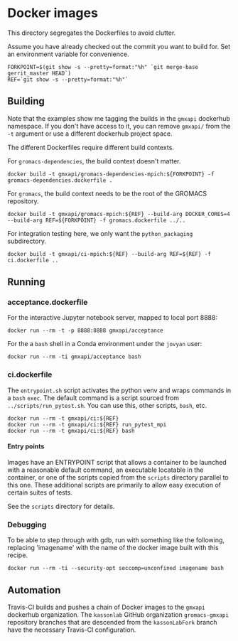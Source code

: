 # Docker images

This directory segregates the Dockerfiles to avoid clutter.

Assume you have already checked out the commit you want to build for.
Set an environment variable for convenience.

    FORKPOINT=$(git show -s --pretty=format:"%h" `git merge-base gerrit_master HEAD`)
    REF=`git show -s --pretty=format:"%h"`

## Building

Note that the examples show me tagging the builds in the `gmxapi` dockerhub namespace.
If you don't have access to it, you can remove `gmxapi/` from the `-t` argument or use
a different dockerhub project space.

The different Dockerfiles require different build contexts.

For `gromacs-dependencies`, the build context doesn't matter.

    docker build -t gmxapi/gromacs-dependencies-mpich:${FORKPOINT} -f gromacs-dependencies.dockerfile .

For `gromacs`, the build context needs to be the root of the GROMACS repository.

    docker build -t gmxapi/gromacs-mpich:${REF} --build-arg DOCKER_CORES=4 --build-arg REF=${FORKPOINT} -f gromacs.dockerfile ../..

For integration testing here, we only want the `python_packaging` subdirectory.

    docker build -t gmxapi/ci-mpich:${REF} --build-arg REF=${REF} -f ci.dockerfile ..

## Running

### acceptance.dockerfile

For the interactive Jupyter notebook server, mapped to local port 8888:

    docker run --rm -t -p 8888:8888 gmxapi/acceptance
    
For the a `bash` shell in a Conda environment under the `jovyan` user:

    docker run --rm -ti gmxapi/acceptance bash

### ci.dockerfile

The `entrypoint.sh` script activates the python venv and wraps commands in a `bash` `exec`.
The default command is a script sourced from `../scripts/run_pytest.sh`. You can use this,
other scripts, `bash`, etc.

    docker run --rm -t gmxapi/ci:${REF}
    docker run --rm -t gmxapi/ci:${REF} run_pytest_mpi
    docker run --rm -t gmxapi/ci:${REF} bash

#### Entry points

Images have an ENTRYPOINT script that allows
a container to be launched with a reasonable default command, an executable
locatable in the container, or one of the scripts copied from the `scripts`
directory parallel to this one. These additional scripts are primarily to
allow easy execution of certain suites of tests.

See the `scripts` directory for details.


### Debugging

To be able to step through with gdb, run with something like the following, replacing
'imagename' with the name of the docker image built with this recipe.

    docker run --rm -ti --security-opt seccomp=unconfined imagename bash

## Automation

Travis-CI builds and pushes a chain of Docker images to the `gmxapi` dockerhub organization.
The `kassonlab` GitHub organization `gromacs-gmxapi` repository branches that are descended from the `kassonLabFork`
branch have the necessary Travis-CI configuration.